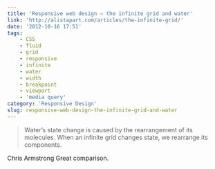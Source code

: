 ```yaml
---
title: 'Responsive web design – the infinite grid and water'
link: 'http://alistapart.com/articles/the-infinite-grid/'
date: '2012-10-16 17:51'
tags:
    - CSS
    - fluid
    - grid
    - responsive
    - infinite
    - water
    - width
    - breakpoint
    - viewport
    - 'media query'
category: 'Responsive Design'
slug: responsive-web-design-the-infinite-grid-and-water
---
```


> Water’s state change is caused by the rearrangement of its molecules. When an infinite grid changes state, we rearrange its components.  Chris Armstrong
Great comparison.

